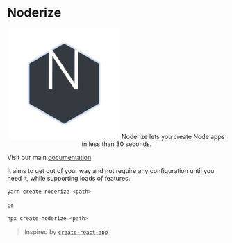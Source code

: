 # Noderize

<p align="center">
    <img src="docs/website/static/img/icon.svg" alt="Noderize" width="256px" />
    Noderize lets you create Node apps in less than 30 seconds.
</p>

Visit our main [documentation](https://noderize.js.org).


It aims to get out of your way and not require any configuration until you need it, while supporting loads of features.

```bash
yarn create noderize <path>
```

or

```bash
npx create-noderize <path>
```

> Inspired by [`create-react-app`](https://github.com/facebook/create-react-app)
